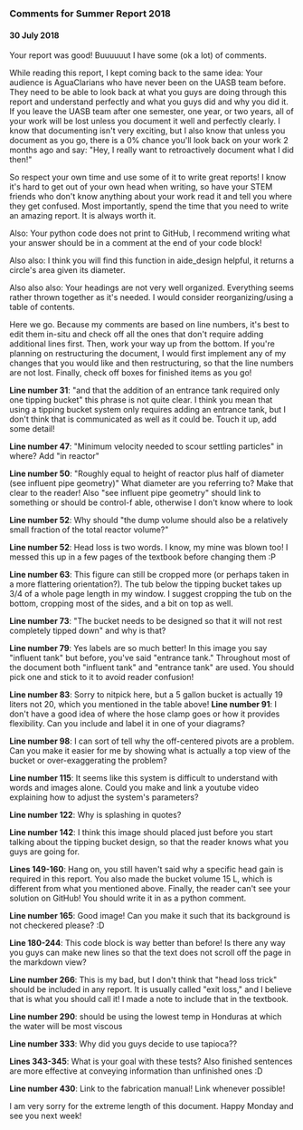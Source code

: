 ### Comments for Summer Report 2018
#### 30 July 2018

Your report was good! Buuuuuut I have some (ok a lot) of comments.

While reading this report, I kept coming back to the same idea: Your audience is AguaClarians who have never been on the UASB team before. They need to be able to look back at what you guys are doing through this report and understand perfectly and what you guys did and why you did it. If you leave the UASB team after one semester, one year, or two years, all of your work will be lost unless you document it well and perfectly clearly. I know that documenting isn't very exciting, but I also know that unless you document as you go, there is a 0% chance you'll look back on your work 2 months ago and say: "Hey, I really want to retroactively document what I did then!"

So respect your own time and use some of it to write great reports! I know it's hard to get out of your own head when writing, so have your STEM friends who don't know anything about your work read it and tell you where they get confused. Most importantly, spend the time that you need to write an amazing report. It is always worth it.

Also: Your python code does not print to GitHub, I recommend writing what your answer should be in a comment at the end of your code block!

Also also: I think you will find this function in aide_design helpful, it returns a circle's area given its diameter.

Also also also: Your headings are not very well organized. Everything seems rather thrown together as it's needed. I would consider reorganizing/using a table of contents.

Here we go. Because my comments are based on line numbers, it's best to edit them in-situ and check off all the ones that don't require adding additional lines first. Then, work your way up from the bottom. If you're planning on restructuring the document, I would first implement any of my changes that you would like and then restructuring, so that the line numbers are not lost. Finally, check off boxes for finished items as you go!

  **Line number 31**: "and that the addition of an entrance tank required only one tipping bucket" this phrase is not quite clear. I think you mean that using a tipping bucket system only requires adding an entrance tank, but I don't think that is communicated as well as it could be. Touch it up, add some detail!

  **Line number 47**: "Minimum velocity needed to scour settling particles" in where? Add "in reactor"

  **Line number 50**: "Roughly equal to height of reactor plus half of diameter (see influent pipe geometry)" What diameter are you referring to? Make that clear to the reader! Also "see influent pipe geometry" should link to something or should be control-f able, otherwise I don't know where to look

  **Line number 52**: Why should "the dump volume should also be a relatively small fraction of the total reactor volume?"
  
  **Line number 52**: Head loss is two words. I know, my mine was blown too! I messed this up in a few pages of the textbook before changing them :P

  **Line number 63**: This figure can still be cropped more (or perhaps taken in a more flattering orientation?). The tub below the tipping bucket takes up 3/4 of a whole page length in my window. I suggest cropping the tub on the bottom, cropping most of the sides, and a bit on top as well.

  **Line number 73**: "The bucket needs to be designed so that it will not rest completely tipped down" and why is that?

  **Line number 79**: Yes labels are so much better! In this image you say "influent tank" but before, you've said "entrance tank." Throughout most of the document both "influent tank" and "entrance tank" are used. You should pick one and stick to it to avoid reader confusion!

  **Line number 83**: Sorry to nitpick here, but a 5 gallon bucket is actually 19 liters not 20, which you mentioned in the table above!
  **Line number 91**: I don't have a good idea of where the hose clamp goes or how it provides flexibility. Can you include and label it in one of your diagrams?

  **Line number 98**: I can sort of tell why the off-centered pivots are a problem. Can you make it easier for me by showing what is actually a top view of the bucket or over-exaggerating the problem?

  **Line number 115**: It seems like this system is difficult to understand with words and images alone. Could you make and link a youtube video explaining how to adjust the system's parameters?

  **Line number 122**: Why is splashing in quotes?

  **Line number 142**: I think this image should placed just before you start talking about the tipping bucket design, so that the reader knows what you guys are going for.

  **Lines 149-160**: Hang on, you still haven't said why a specific head gain is required in this report. You also made the bucket volume 15 L, which is different from what you mentioned above. Finally, the reader can't see your solution on GitHub! You should write it in as a python comment.

  **Line number 165**: Good image! Can you make it such that its background is not checkered please? :D

  **Line 180-244**: This code block is way better than before! Is there any way you guys can make new lines so that the text does not scroll off the page in the markdown view?

  **Line number 266**: This is my bad, but I don't think that "head loss trick" should be included in any report. It is usually called "exit loss," and I believe that is what you should call it! I made a note to include that in the textbook.

  **Line number 290**: should be using the lowest temp in Honduras at which the water will be most viscous

  **Line number 333**: Why did you guys decide to use tapioca??

  **Lines 343-345**: What is your goal with these tests? Also finished sentences are more effective at conveying information than unfinished ones :D

  **Line number 430**: Link to the fabrication manual! Link whenever possible!

I am very sorry for the extreme length of this document. Happy Monday and see you next week!
